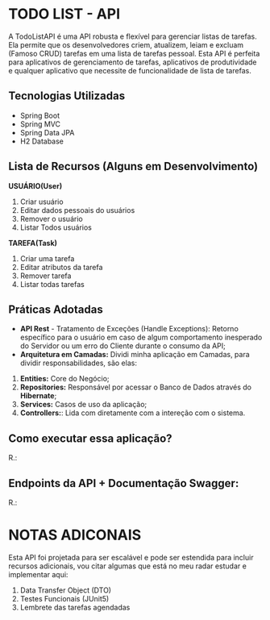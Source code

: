 # TODO LIST - API
A TodoListAPI é uma API robusta e flexível para gerenciar listas de tarefas. Ela permite que os desenvolvedores criem, atualizem, leiam e excluam (Famoso CRUD) tarefas em uma lista de tarefas pessoal. Esta API é perfeita para aplicativos de gerenciamento de tarefas, aplicativos de produtividade e qualquer aplicativo que necessite de funcionalidade de lista de tarefas.

## Tecnologias Utilizadas
- Spring Boot
- Spring MVC
- Spring Data JPA
- H2 Database

## Lista de Recursos (Alguns em Desenvolvimento)
**USUÁRIO(User)**
  1. Criar usuário
  2. Editar dados pessoais do usuários
  3. Remover o usuário
  4. Listar Todos usuários

**TAREFA(Task)**
  1. Criar uma tarefa
  2. Editar atributos da tarefa
  3. Remover tarefa
  4. Listar todas tarefas

## Práticas Adotadas
- **API Rest**
       - Tratamento de Exceções (Handle Exceptions): Retorno específico para o usuário em caso de algum comportamento inesperado do Servidor ou um erro do Cliente durante o consumo da API;
- **Arquitetura em Camadas:** Dividi minha aplicação em Camadas, para dividir responsabilidades, são elas:
1. **Entities:** Core do Negócio;
2. **Repositories:** Responsável por acessar o Banco de Dados através do **Hibernate**;
3. **Services:** Casos de uso da aplicação;
4. **Controllers:**: Lida com diretamente com a intereção com o sistema.

## Como executar essa aplicação?
R.:


## Endpoints da API + Documentação Swagger:
R.:

# NOTAS ADICONAIS
Esta API foi projetada para ser escalável e pode ser estendida para incluir recursos adicionais, vou citar algumas que está no meu radar estudar e implementar aqui:
1.  Data Transfer Object (DTO)
2.  Testes Funcionais (JUnit5)
3.  Lembrete das tarefas agendadas



